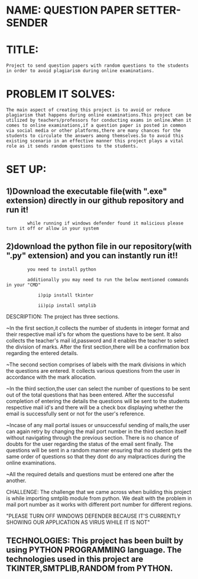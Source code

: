 # NAME: QUESTION PAPER SETTER-SENDER

# TITLE: 
    Project to send question papers with random questions to the students in order to avoid plagiarism during online examinations.

# PROBLEM IT SOLVES: 
    The main aspect of creating this project is to avoid or reduce plagiarism that happens during online examinations.This project can be utilized by teachers/professors for conducting exams in online.When it comes to online examinations,if a question paper is posted in common via social media or other platforms,there are many chances for the students to circulate the answers among themselves.So to avoid this existing scenario in an effective manner this project plays a vital role as it sends random questions to the students.

# SET UP:

##      1)Download the executable file(with ".exe" extension) directly in our github repository and run it!

            while running if windows defender found it malicious please turn it off or allow in your system

##      2)download the python file in our repository(with ".py" extension) and you can instantly run it!!

            you need to install python

            additionally you may need to run the below mentioned commands in your "CMD" 

                i)pip install tkinter

                ii)pip install smtplib
           
DESCRIPTION: The project has three sections.

~In the first section,it collects the number of students in integer format and their respective mail id's for whom the questions have to be sent. It also collects the teacher's mail id,password and it enables the teacher to select the division of marks. After the first section,there will be a confirmation box regarding the entered details. 

~The second section comprises of labels with the mark divisions in which the questions are entered. It collects various questions from the user in accordance with the mark allocation. 

~In the third section,the user can select the number of questions to be sent out of the total questions that has been entered. After the successful completion of entering the details the questions will be sent to the students respective mail id's and there will be a check box displaying whether the email is successfully sent or not for the user's reference. 

~Incase of any mail portal issues or unsuccessful sending of mails,the user can again retry by changing the mail port number in the third section itself without navigating through the previous section. There is no chance of doubts for the user regarding the status of the email sent finally. The questions will be sent in a random manner ensuring that no student gets the same order of questions so that they dont do any malpractices during the online examinations. 

~All the required details and questions must be entered one after the another.

CHALLENGE: The challenge that we came across when building this project is while importing smtplib module from python. We dealt with the problem in mail port number as it works with different port number for different regions. 

"PLEASE TURN OFF WINDOWS DEFENDER BECAUSE IT'S CURRENTLY SHOWING OUR APPLICATION AS VIRUS WHILE IT IS NOT"

TECHNOLOGIES: This project has been built by using PYTHON PROGRAMMING language.
              The technologies used in this project are TKINTER,SMTPLIB,RANDOM from PYTHON.
---------------------------------------------------------------------------------------------------------------------------------------------------------------------------------




